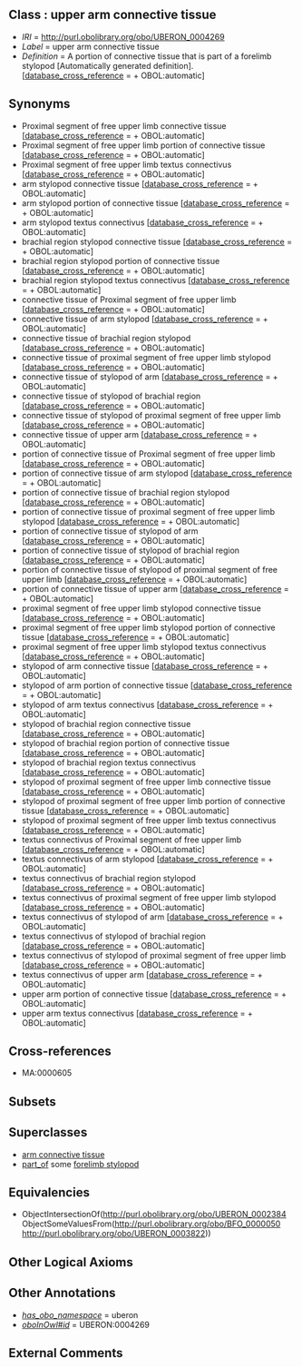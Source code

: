 
## Class : upper arm connective tissue

 * *IRI* = http://purl.obolibrary.org/obo/UBERON_0004269
 * *Label* = upper arm connective tissue
 * *Definition* = A portion of connective tissue that is part of a forelimb stylopod [Automatically generated definition]. [[database_cross_reference](../../ef/oboInOwl#hasDbXref.md) =  + OBOL:automatic]

## Synonyms

 * Proximal segment of free upper limb connective tissue [[database_cross_reference](../../ef/oboInOwl#hasDbXref.md) =  + OBOL:automatic]
 * Proximal segment of free upper limb portion of connective tissue [[database_cross_reference](../../ef/oboInOwl#hasDbXref.md) =  + OBOL:automatic]
 * Proximal segment of free upper limb textus connectivus [[database_cross_reference](../../ef/oboInOwl#hasDbXref.md) =  + OBOL:automatic]
 * arm stylopod connective tissue [[database_cross_reference](../../ef/oboInOwl#hasDbXref.md) =  + OBOL:automatic]
 * arm stylopod portion of connective tissue [[database_cross_reference](../../ef/oboInOwl#hasDbXref.md) =  + OBOL:automatic]
 * arm stylopod textus connectivus [[database_cross_reference](../../ef/oboInOwl#hasDbXref.md) =  + OBOL:automatic]
 * brachial region stylopod connective tissue [[database_cross_reference](../../ef/oboInOwl#hasDbXref.md) =  + OBOL:automatic]
 * brachial region stylopod portion of connective tissue [[database_cross_reference](../../ef/oboInOwl#hasDbXref.md) =  + OBOL:automatic]
 * brachial region stylopod textus connectivus [[database_cross_reference](../../ef/oboInOwl#hasDbXref.md) =  + OBOL:automatic]
 * connective tissue of Proximal segment of free upper limb [[database_cross_reference](../../ef/oboInOwl#hasDbXref.md) =  + OBOL:automatic]
 * connective tissue of arm stylopod [[database_cross_reference](../../ef/oboInOwl#hasDbXref.md) =  + OBOL:automatic]
 * connective tissue of brachial region stylopod [[database_cross_reference](../../ef/oboInOwl#hasDbXref.md) =  + OBOL:automatic]
 * connective tissue of proximal segment of free upper limb stylopod [[database_cross_reference](../../ef/oboInOwl#hasDbXref.md) =  + OBOL:automatic]
 * connective tissue of stylopod of arm [[database_cross_reference](../../ef/oboInOwl#hasDbXref.md) =  + OBOL:automatic]
 * connective tissue of stylopod of brachial region [[database_cross_reference](../../ef/oboInOwl#hasDbXref.md) =  + OBOL:automatic]
 * connective tissue of stylopod of proximal segment of free upper limb [[database_cross_reference](../../ef/oboInOwl#hasDbXref.md) =  + OBOL:automatic]
 * connective tissue of upper arm [[database_cross_reference](../../ef/oboInOwl#hasDbXref.md) =  + OBOL:automatic]
 * portion of connective tissue of Proximal segment of free upper limb [[database_cross_reference](../../ef/oboInOwl#hasDbXref.md) =  + OBOL:automatic]
 * portion of connective tissue of arm stylopod [[database_cross_reference](../../ef/oboInOwl#hasDbXref.md) =  + OBOL:automatic]
 * portion of connective tissue of brachial region stylopod [[database_cross_reference](../../ef/oboInOwl#hasDbXref.md) =  + OBOL:automatic]
 * portion of connective tissue of proximal segment of free upper limb stylopod [[database_cross_reference](../../ef/oboInOwl#hasDbXref.md) =  + OBOL:automatic]
 * portion of connective tissue of stylopod of arm [[database_cross_reference](../../ef/oboInOwl#hasDbXref.md) =  + OBOL:automatic]
 * portion of connective tissue of stylopod of brachial region [[database_cross_reference](../../ef/oboInOwl#hasDbXref.md) =  + OBOL:automatic]
 * portion of connective tissue of stylopod of proximal segment of free upper limb [[database_cross_reference](../../ef/oboInOwl#hasDbXref.md) =  + OBOL:automatic]
 * portion of connective tissue of upper arm [[database_cross_reference](../../ef/oboInOwl#hasDbXref.md) =  + OBOL:automatic]
 * proximal segment of free upper limb stylopod connective tissue [[database_cross_reference](../../ef/oboInOwl#hasDbXref.md) =  + OBOL:automatic]
 * proximal segment of free upper limb stylopod portion of connective tissue [[database_cross_reference](../../ef/oboInOwl#hasDbXref.md) =  + OBOL:automatic]
 * proximal segment of free upper limb stylopod textus connectivus [[database_cross_reference](../../ef/oboInOwl#hasDbXref.md) =  + OBOL:automatic]
 * stylopod of arm connective tissue [[database_cross_reference](../../ef/oboInOwl#hasDbXref.md) =  + OBOL:automatic]
 * stylopod of arm portion of connective tissue [[database_cross_reference](../../ef/oboInOwl#hasDbXref.md) =  + OBOL:automatic]
 * stylopod of arm textus connectivus [[database_cross_reference](../../ef/oboInOwl#hasDbXref.md) =  + OBOL:automatic]
 * stylopod of brachial region connective tissue [[database_cross_reference](../../ef/oboInOwl#hasDbXref.md) =  + OBOL:automatic]
 * stylopod of brachial region portion of connective tissue [[database_cross_reference](../../ef/oboInOwl#hasDbXref.md) =  + OBOL:automatic]
 * stylopod of brachial region textus connectivus [[database_cross_reference](../../ef/oboInOwl#hasDbXref.md) =  + OBOL:automatic]
 * stylopod of proximal segment of free upper limb connective tissue [[database_cross_reference](../../ef/oboInOwl#hasDbXref.md) =  + OBOL:automatic]
 * stylopod of proximal segment of free upper limb portion of connective tissue [[database_cross_reference](../../ef/oboInOwl#hasDbXref.md) =  + OBOL:automatic]
 * stylopod of proximal segment of free upper limb textus connectivus [[database_cross_reference](../../ef/oboInOwl#hasDbXref.md) =  + OBOL:automatic]
 * textus connectivus of Proximal segment of free upper limb [[database_cross_reference](../../ef/oboInOwl#hasDbXref.md) =  + OBOL:automatic]
 * textus connectivus of arm stylopod [[database_cross_reference](../../ef/oboInOwl#hasDbXref.md) =  + OBOL:automatic]
 * textus connectivus of brachial region stylopod [[database_cross_reference](../../ef/oboInOwl#hasDbXref.md) =  + OBOL:automatic]
 * textus connectivus of proximal segment of free upper limb stylopod [[database_cross_reference](../../ef/oboInOwl#hasDbXref.md) =  + OBOL:automatic]
 * textus connectivus of stylopod of arm [[database_cross_reference](../../ef/oboInOwl#hasDbXref.md) =  + OBOL:automatic]
 * textus connectivus of stylopod of brachial region [[database_cross_reference](../../ef/oboInOwl#hasDbXref.md) =  + OBOL:automatic]
 * textus connectivus of stylopod of proximal segment of free upper limb [[database_cross_reference](../../ef/oboInOwl#hasDbXref.md) =  + OBOL:automatic]
 * textus connectivus of upper arm [[database_cross_reference](../../ef/oboInOwl#hasDbXref.md) =  + OBOL:automatic]
 * upper arm portion of connective tissue [[database_cross_reference](../../ef/oboInOwl#hasDbXref.md) =  + OBOL:automatic]
 * upper arm textus connectivus [[database_cross_reference](../../ef/oboInOwl#hasDbXref.md) =  + OBOL:automatic]

## Cross-references

 * MA:0000605

## Subsets


## Superclasses

 * [arm connective tissue](../../UBERON/73/UBERON_0003573.md)
 * [part_of](../../BFO/50/BFO_0000050.md) some [forelimb stylopod](../../UBERON/22/UBERON_0003822.md)

## Equivalencies

 * ObjectIntersectionOf(<http://purl.obolibrary.org/obo/UBERON_0002384> ObjectSomeValuesFrom(<http://purl.obolibrary.org/obo/BFO_0000050> <http://purl.obolibrary.org/obo/UBERON_0003822>))

## Other Logical Axioms


## Other Annotations

 * *[has_obo_namespace](../../ce/oboInOwl#hasOBONamespace.md)* = uberon
 * *[oboInOwl#id](../../id/oboInOwl#id.md)* = UBERON:0004269

## External Comments

